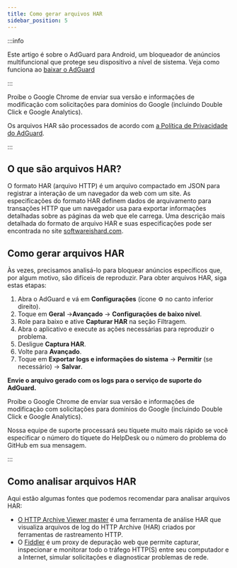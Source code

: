 ```yaml
---
title: Como gerar arquivos HAR
sidebar_position: 5
---
```


:::info

Este artigo é sobre o AdGuard para Android, um bloqueador de anúncios multifuncional que protege seu dispositivo a nível de sistema. Veja como funciona ao [baixar o AdGuard](https://agrd.io/download-kb-adblock)

:::

Proíbe o Google Chrome de enviar sua versão e informações de modificação com solicitações para domínios do Google (incluindo Double Click e Google Analytics).

Os arquivos HAR são processados de acordo com [a Política de Privacidade do AdGuard](https://adguard.com/en/privacy.html).

:::

## O que são arquivos HAR?

O formato HAR (arquivo HTTP) é um arquivo compactado em JSON para registrar a interação de um navegador da web com um site. As especificações do formato HAR definem dados de arquivamento para transações HTTP que um navegador usa para exportar informações detalhadas sobre as páginas da web que ele carrega. Uma descrição mais detalhada do formato de arquivo HAR e suas especificações pode ser encontrada no site [softwareishard.com](http://www.softwareishard.com/blog/har-12-spec/).

## Como gerar arquivos HAR

Às vezes, precisamos analisá-lo para bloquear anúncios específicos que, por algum motivo, são difíceis de reproduzir. Para obter arquivos HAR, siga estas etapas:

1. Abra o AdGuard e vá em **Configurações** (ícone ⚙ no canto inferior direito).
2. Toque em **Geral** →**Avançado** → **Configurações de baixo nível**.
3. Role para baixo e ative **Capturar HAR** na seção Filtragem.
4. Abra o aplicativo e execute as ações necessárias para reproduzir o problema.
5. Desligue **Captura HAR**.
6. Volte para **Avançado**.
7. Toque em **Exportar logs e informações do sistema** → **Permitir** (se necessário) → **Salvar**.

**Envie o arquivo gerado com os logs para o serviço de suporte do AdGuard.**

Proíbe o Google Chrome de enviar sua versão e informações de modificação com solicitações para domínios do Google (incluindo Double Click e Google Analytics).

Nossa equipe de suporte processará seu tíquete muito mais rápido se você especificar o número do tíquete do HelpDesk ou o número do problema do GitHub em sua mensagem.

:::

## Como analisar arquivos HAR

Aqui estão algumas fontes que podemos recomendar para analisar arquivos HAR:

- [O HTTP Archive Viewer master](https://gitgrimbo.github.io/harviewer/master/) é uma ferramenta de análise HAR que visualiza arquivos de log do HTTP Archive (HAR) criados por ferramentas de rastreamento HTTP.
- O [Fiddler](https://www.telerik.com/fiddler) é um proxy de depuração web que permite capturar, inspecionar e monitorar todo o tráfego HTTP(S) entre seu computador e a Internet, simular solicitações e diagnosticar problemas de rede.
